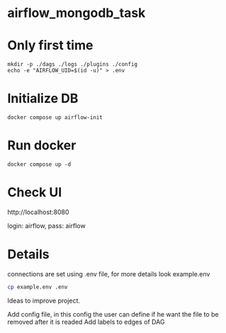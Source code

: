 # airflow_mongodb_task

# Only first time
```
mkdir -p ./dags ./logs ./plugins ./config
echo -e "AIRFLOW_UID=$(id -u)" > .env
```

# Initialize DB
```
docker compose up airflow-init
```

# Run docker 
```
docker compose up -d
```

# Check UI

http://localhost:8080

login: airflow, pass: airflow


# Details
connections are set using .env file, for more details look example.env

```bash
cp example.env .env
```


Ideas to improve project.

Add config file, in this config the user can define if he want the file to be removed after it is readed 
Add labels to edges of DAG